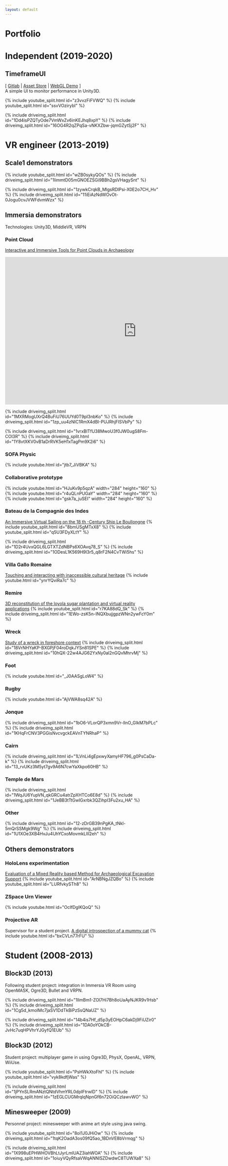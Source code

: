 ```yaml
---
layout: default
---
```


# Portfolio

# Independent (2019-2020)  

## TimeframeUI

[
  [Gitlab](https://gitlab.com/TermWay/TimeframeUI) 
  |
  [Asset Store](https://assetstore.unity.com/packages/tools/gui/timeframeui-156810)
  |
  [WebGL Demo](https://termway.gitlab.io/TimeframeUI/)
]  
A simple UI to monitor performance in Unity3D.

{% include youtube_split.html id="z3vvzFiFVWQ" %}
{% include youtube_split.html id="ssvVOzirybI" %}

{% include driveimg_split.html id="1Dd4isPZQTyOde7VmWxZv6inKEJhq8xpY" %}
{% include driveimg_split.html id="16OG4R2qZPqSa-vNKXZbw-jqmGZytSj2F" %}

# VR engineer (2013-2019)

## Scale1 demonstrators

{% include youtube_split.html id="wZB0sykyQOs" %}
{% include driveimg_split.html id="1limmtD05mGNOEZSGi9BBh2gsVHagySnt" %}

{% include driveimg_split.html id="1zywkCrqkB_MlgsRDlPsi-X0E2o7CH_Hv" %}
{% include driveimg_split.html id="11iEiAzNdWOvOt-0Jogu0cvJVWFdvmWzx" %}

## Immersia demonstrators

Technologies: Unity3D, MiddleVR, VRPN 

### Point Cloud 

[Interactive and Immersive Tools for Point Clouds in Archaeology](https://hal.inria.fr/hal-02272912v1)

<iframe src="https://player.vimeo.com/video/349679831" width="860" height="484" frameborder="0" allow="autoplay; fullscreen" allowfullscreen></iframe>

{% include driveimg_split.html id="1MXRMogUXrQ4BuFiU76UUYd0T9pl3nbKo" %}
{% include driveimg_split.html id="1zp_uu4zNIC1RmX4dBI-PUJRhjFlSVbPy" %}

{% include driveimg_split.html id="1vrxBlTfU38MwoU3f0JW0ugS8Fm-COl3R" %}
{% include driveimg_split.html id="1Y8vtXKV0vB1aDrRVK5eH1xTagPm9X2i6" %}

### SOFA Physic

{% include youtube.html id="jtb7_JiVBKA" %}

### Collaborative prototype 

{% include youtube.html id="HJuKv9p5qzA" width="284" height="160" %}
{% include youtube.html id="r4uQLnPUGaY" width="284" height="160" %}
{% include youtube.html id="gsk7a_juSEI" width="284" height="160" %}

### Bateau de la Compagnie des Indes

[An Immersive Virtual Sailing on the 18 th -Century Ship Le Boullongne](https://hal.archives-ouvertes.fr/hal-01218209)
{% include youtube_split.html id="8bmUSgMTxX8" %}
{% include youtube_split.html id="q5U3FDyXLtY" %}

{% include driveimg_split.html id="1D2r4UvxQGL6LGTXTZdNBPs6XOAvq78_S" %}
{% include driveimg_split.html id="1ODesL1K569H9I3r5_q8rF2N4CvTWi5hs" %}

### Villa Gallo Romaine

[Touching and interacting with inaccessible cultural heritage](https://hal.archives-ouvertes.fr/hal-01218223)
{% include youtube.html id="ynrYQviRa7c" %}

### Remire

[3D reconstitution of the loyola sugar plantation and virtual reality applications](https://hal.inria.fr/hal-01244849/)
{% include youtube_split.html id="r7KA88dQ_Sk" %}
{% include driveimg_split.html id="1EWo-zsK5n-INQXbujjgpzWNn2ywFcY0m" %}

### Wreck

[Study of a wreck in foreshore context](https://www.researchgate.net/publication/276121839_STUDY_OF_A_WRECK_IN_FORESHORE_CONTEXT)
{% include driveimg_split.html id="18VrNHYaKP-BXGPjF04roDqkJYSn81SPE" %}
{% include driveimg_split.html id="10hQX-22w4AJG62YxNy0al2nGQvMhrvMj" %}

### Foot

{% include youtube.html id="_J0AASgLoW4" %}

### Rugby

{% include youtube.html id="AjVWA8sq42A" %}

### Jonque

{% include driveimg_split.html id="1bO6-VLorQP3xmn9Vr-lInO_GIkM7bPLc" %}
{% include driveimg_split.html id="1KHqFrCNV3PGGisNvcvgckEAVnTYNRhaP" %}

### Cairn

{% include driveimg_split.html id="1LVnLi4gEpxwyXamyHF796_g0PsCaDa-k" %}
{% include driveimg_split.html id="13_rvUKz3M5yt7gv9A6N7cwYaXkpo60HB" %}

### Temple de Mars

{% include driveimg_split.html id="1WqJU6YupVN_qkGRCu4atrZpXHTCo6E8d" %}
{% include driveimg_split.html id="1JeBB3tTtGwIGxrbk3QZihpI3Fu2xu_HA" %}

### Other

{% include driveimg_split.html id="12-zDrGB39nPgKA_tNkl-5mQrSSMgk9Wg" %}
{% include driveimg_split.html id="1U1XOe3XB4HvJu4UhYCxoMovmkLlIl2eh" %}

## Others demonstrators

### HoloLens experimentation

[Evaluation of a Mixed Reality based Method for Archaeological Excavation Support](https://hal.inria.fr/hal-02272910)
{% include youtube_split.html id="ArNBNgJZQBo" %}
{% include youtube_split.html id="LURfvkySTh8" %}

### ZSpace Urn Viewer 

{% include youtube.html id="OcIfDgIKQoQ" %}

### Projective AR

Supervisor for a student project. [A digital introspection of a mummy cat](https://hal.archives-ouvertes.fr/hal-01875690)
{% include youtube.html id="bxCVLn77rFU" %}


# Student (2008-2013)

## Block3D (2013)

Following student project: integration in Immersia VR Room using OpenMASK, Ogre3D, Bullet and VRPN.

{% include driveimg_split.html id="1lImBm1-ZOl7Hi7Bh8oUaAyNJKR9v1Hsb" %}
{% include driveimg_split.html id="1Cg5d_kmoIMc7jaSV1DdTkBiPzSsQNaUZ" %}

{% include driveimg_split.html id="14b4is7Hf_d5p3yEOHpC6akDj9FiUZir0" %}
{% include driveimg_split.html id="1DA0oYOkCB-JvHc7uqHPVhrYJGyfQ1EUb" %}

## Block3D (2012)

Student project: multiplayer game in using Ogre3D, PhysX, OpenAL, VRPN, WiiUse.

{% include youtube_split.html id="PsHWkXtoFhI" %}
{% include youtube_split.html id="vyk8kdfjWas" %}

{% include driveimg_split.html id="1jPYnSLRmANztQNtdVhmYRL0dpIFtrwlD" %}
{% include driveimg_split.html id="1zEGLCUGMrqlqNpnGf6n72OiQCzIawvWO" %}

## Minesweeper (2009)

Personnel project: minesweeper with anime art style using java swing.

{% include youtube_split.html id="8oI1J0JHiOw" %}
{% include driveimg_split.html id="1tqK2OadA3os09fQ5ao_1BDnVE8bVrmqg" %}

{% include driveimg_split.html id="1X998uEPHWHOVBhLtJyrLmlUAZ3iahWOA" %}
{% include driveimg_split.html id="1oiuyVQyRfsaVWqANNlSZDwdwC8TUWXa8" %}
